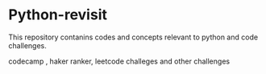 # Python-revisit

This repository contanins codes and concepts relevant to python and code challenges.

codecamp , haker ranker, leetcode challeges and other challenges 

